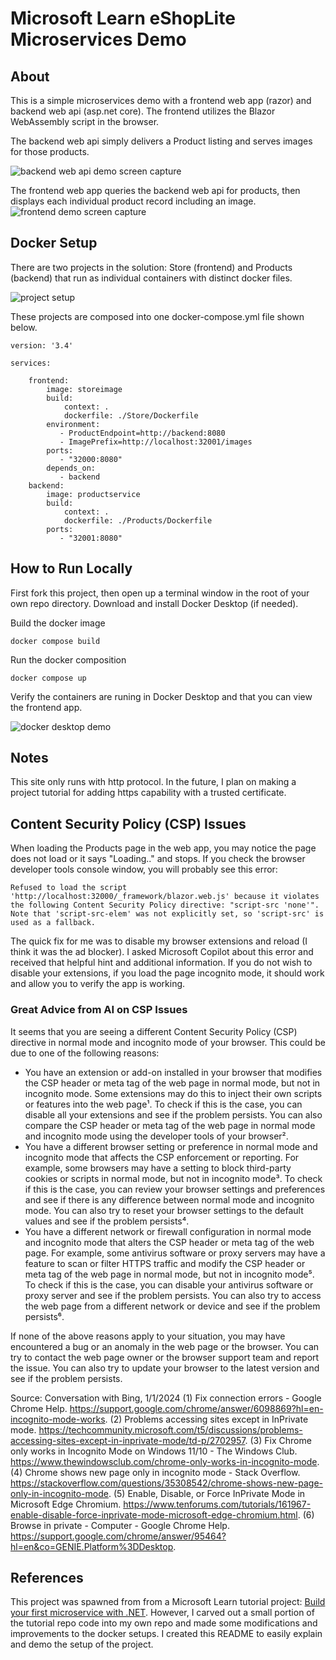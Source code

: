 ﻿# Microsoft Learn eShopLite Microservices Demo

## About

This is a simple microservices demo with a frontend web app (razor) and backend web api (asp.net core). The frontend utilizes the Blazor WebAssembly script in the browser.

The backend web api simply delivers a Product listing and serves images for those products.

![backend web api demo screen capture](/images/webapidemo.jpg)

The frontend web app queries the backend web api for products, then displays each individual product record including an image.
![frontend demo screen capture](/images/frontenddemo.jpg)

## Docker Setup 

There are two projects in the solution: Store (frontend) and Products (backend) that run as individual containers with distinct docker files.

![project setup](/images/projectsetup.jpg)

These projects are composed into one docker-compose.yml file shown below.

```
version: '3.4'

services: 

    frontend:
        image: storeimage
        build:
            context: .
            dockerfile: ./Store/Dockerfile
        environment: 
           - ProductEndpoint=http://backend:8080
           - ImagePrefix=http://localhost:32001/images
        ports:
           - "32000:8080"
        depends_on: 
           - backend
    backend:
        image: productservice
        build: 
            context: .
            dockerfile: ./Products/Dockerfile
        ports: 
           - "32001:8080"
```

## How to Run Locally 

First fork this project, then open up a terminal window in the root of your own repo directory. Download and install Docker Desktop (if needed). 

Build the docker image

```docker compose build```

Run the docker composition

```docker compose up```

Verify the containers are runing in Docker Desktop and that you can view the frontend app.

![docker desktop demo](/images/dockerdesktopdemo.jpg)

## Notes

This site only runs with http protocol. In the future, I plan on making a project tutorial for adding https capability with a trusted certificate.

## Content Security Policy (CSP) Issues

When loading the Products page in the web app, you may notice the page does not load or it says "Loading.." and stops. If you check the browser developer tools console window, you will probably see this error:

```
Refused to load the script 'http://localhost:32000/_framework/blazor.web.js' because it violates the following Content Security Policy directive: "script-src 'none'". Note that 'script-src-elem' was not explicitly set, so 'script-src' is used as a fallback.
```

The quick fix for me was to disable my browser extensions and reload (I think it was the ad blocker). I asked Microsoft Copilot about this error and received that helpful hint and additional information. If you do not wish to disable your extensions, if you load the page incognito mode, it should work and allow you to verify the app is working. 

### Great Advice from AI on CSP Issues

It seems that you are seeing a different Content Security Policy (CSP) directive in normal mode and incognito mode of your browser. This could be due to one of the following reasons:

- You have an extension or add-on installed in your browser that modifies the CSP header or meta tag of the web page in normal mode, but not in incognito mode. Some extensions may do this to inject their own scripts or features into the web page¹. To check if this is the case, you can disable all your extensions and see if the problem persists. You can also compare the CSP header or meta tag of the web page in normal mode and incognito mode using the developer tools of your browser².
- You have a different browser setting or preference in normal mode and incognito mode that affects the CSP enforcement or reporting. For example, some browsers may have a setting to block third-party cookies or scripts in normal mode, but not in incognito mode³. To check if this is the case, you can review your browser settings and preferences and see if there is any difference between normal mode and incognito mode. You can also try to reset your browser settings to the default values and see if the problem persists⁴.
- You have a different network or firewall configuration in normal mode and incognito mode that alters the CSP header or meta tag of the web page. For example, some antivirus software or proxy servers may have a feature to scan or filter HTTPS traffic and modify the CSP header or meta tag of the web page in normal mode, but not in incognito mode⁵. To check if this is the case, you can disable your antivirus software or proxy server and see if the problem persists. You can also try to access the web page from a different network or device and see if the problem persists⁶.

If none of the above reasons apply to your situation, you may have encountered a bug or an anomaly in the web page or the browser. You can try to contact the web page owner or the browser support team and report the issue. You can also try to update your browser to the latest version and see if the problem persists.

Source: Conversation with Bing, 1/1/2024
(1) Fix connection errors - Google Chrome Help. https://support.google.com/chrome/answer/6098869?hl=en-incognito-mode-works.
(2) Problems accessing sites except in InPrivate mode. https://techcommunity.microsoft.com/t5/discussions/problems-accessing-sites-except-in-inprivate-mode/td-p/2702957.
(3) Fix Chrome only works in Incognito Mode on Windows 11/10 - The Windows Club. https://www.thewindowsclub.com/chrome-only-works-in-incognito-mode.
(4) Chrome shows new page only in incognito mode - Stack Overflow. https://stackoverflow.com/questions/35308542/chrome-shows-new-page-only-in-incognito-mode.
(5) Enable, Disable, or Force InPrivate Mode in Microsoft Edge Chromium. https://www.tenforums.com/tutorials/161967-enable-disable-force-inprivate-mode-microsoft-edge-chromium.html.
(6) Browse in private - Computer - Google Chrome Help. https://support.google.com/chrome/answer/95464?hl=en&co=GENIE.Platform%3DDesktop.

## References

This project was spawned from from a Microsoft Learn tutorial project: [Build your first microservice with .NET](https://learn.microsoft.com/en-us/training/modules/dotnet-microservices/). However, I carved out a small portion of the tutorial repo code into my own repo and made some modifications and improvements to the docker setups. I created this README to easily explain and demo the setup of the project.



